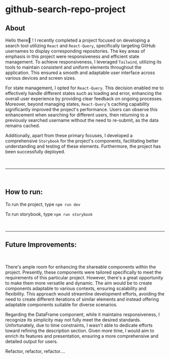 # github-search-repo-project

## About

Hello there👋 ! I recently completed a project focused on developing a search tool utilizing `React` and `React-Query`, specifically targeting GitHub usernames to display corresponding repositories. The key areas of emphasis in this project were responsiveness and efficient state management.
To achieve responsiveness, I leveraged `Tailwind`, utilizing its tools to maintain consistent and uniform elements throughout the application. This ensured a smooth and adaptable user interface across various devices and screen sizes.

For state management, I opted for `React-Query`. This decision enabled me to effectively handle different states such as loading and error, enhancing the overall user experience by providing clear feedback on ongoing processes. Moreover, beyond managing states, `React-Query`'s caching capability significantly improved the project's performance. Users can observe this enhancement when searching for different users, then returning to a previously searched username without the need to re-submit, as the data remains cached.

Additionally, apart from these primary focuses, I developed a comprehensive `Storybook` for the project's components, facilitating better understanding and testing of these elements. Furthermore, the project has been successfully deployed.

<br>

---

<br>

## How to run:

To run the project, type `npm run dev`

To run storybook, type `npm run storybook`

<br>

---

## Future Improvements:

<br>

There's ample room for enhancing the shareable components within the project. Presently, these components were tailored specifically to meet the requirements of this particular project. However, there's a great opportunity to make them more versatile and dynamic. The aim would be to create components adaptable to various contexts, ensuring scalability and flexibility. This approach would streamline development efforts, avoiding the need to create different iterations of similar elements and instead offering adaptable components suitable for diverse scenarios.

Regarding the DataFrame component, while it maintains responsiveness, I recognize its simplicity may not fully meet the desired standards. Unfortunately, due to time constraints, I wasn't able to dedicate efforts toward refining the description section. Given more time, I would aim to enrich its features and presentation, ensuring a more comprehensive and detailed output for users.

Refactor, refactor, refactor….
